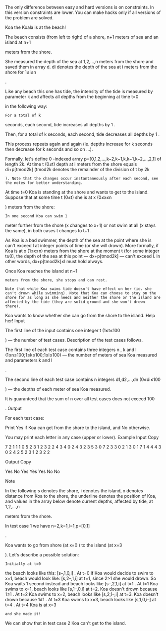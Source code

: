  The only difference between easy and hard versions is on constraints. In this version constraints are lower. You can make hacks only if all versions of the problem are solved.

Koa the Koala is at the beach!

The beach consists (from left to right) of a shore, n+1
meters of sea and an island at n+1

meters from the shore.

She measured the depth of the sea at 1,2,…,n
meters from the shore and saved them in array d. di denotes the depth of the sea at i meters from the shore for 1≤i≤n

.

Like any beach this one has tide, the intensity of the tide is measured by parameter k
and affects all depths from the beginning at time t=0

in the following way:

    For a total of k

seconds, each second, tide increases all depths by 1
.

Then, for a total of k
seconds, each second, tide decreases all depths by 1
.

This process repeats again and again (ie. depths increase for k
seconds then decrease for k seconds and so on ...).

Formally, let's define 0
-indexed array p=[0,1,2,…,k−2,k−1,k,k−1,k−2,…,2,1] of length 2k. At time t (0≤t) depth at i meters from the shore equals di+p[tmod2k] (tmod2k denotes the remainder of the division of t by 2k

    ). Note that the changes occur instantaneously after each second, see the notes for better understanding. 

At time t=0
Koa is standing at the shore and wants to get to the island. Suppose that at some time t (0≤t) she is at x (0≤x≤n

) meters from the shore:

    In one second Koa can swim 1

meter further from the shore (x changes to x+1) or not swim at all (x stays the same), in both cases t changes to t+1
.

As Koa is a bad swimmer, the depth of the sea at the point where she is can't exceed l
at integer points of time (or she will drown). More formally, if Koa is at x (1≤x≤n) meters from the shore at the moment t (for some integer t≥0), the depth of the sea at this point  — dx+p[tmod2k]  — can't exceed l. In other words, dx+p[tmod2k]≤l
must hold always.

Once Koa reaches the island at n+1

    meters from the shore, she stops and can rest.

    Note that while Koa swims tide doesn't have effect on her (ie. she can't drown while swimming). Note that Koa can choose to stay on the shore for as long as she needs and neither the shore or the island are affected by the tide (they are solid ground and she won't drown there). 

Koa wants to know whether she can go from the shore to the island. Help her!
Input

The first line of the input contains one integer t
(1≤t≤100

)  — the number of test cases. Description of the test cases follows.

The first line of each test case contains three integers n
, k and l (1≤n≤100;1≤k≤100;1≤l≤100) — the number of meters of sea Koa measured and parameters k and l

.

The second line of each test case contains n
integers d1,d2,…,dn (0≤di≤100

)  — the depths of each meter of sea Koa measured.

It is guaranteed that the sum of n
over all test cases does not exceed 100

.
Output

For each test case:

Print Yes if Koa can get from the shore to the island, and No otherwise.

You may print each letter in any case (upper or lower).
Example
Input
Copy

7
2 1 1
1 0
5 2 3
1 2 3 2 2
4 3 4
0 2 4 3
2 3 5
3 0
7 2 3
3 0 2 1 3 0 1
7 1 4
4 4 3 0 2 4 2
5 2 3
1 2 3 2 2

Output
Copy

Yes
No
Yes
Yes
Yes
No
No

Note

In the following s
denotes the shore, i denotes the island, x denotes distance from Koa to the shore, the underline denotes the position of Koa, and values in the array below denote current depths, affected by tide, at 1,2,…,n

meters from the shore.

In test case 1
we have n=2,k=1,l=1,p=[0,1]

.

Koa wants to go from shore (at x=0
) to the island (at x=3

). Let's describe a possible solution:

    Initially at t=0

the beach looks like this: [s–,1,0,i]
.
At t=0
if Koa would decide to swim to x=1, beach would look like: [s,2–,1,i] at t=1, since 2>1 she would drown. So Koa waits 1 second instead and beach looks like [s–,2,1,i] at t=1
.
At t=1
Koa swims to x=1, beach looks like [s,1–,0,i] at t=2. Koa doesn't drown because 1≤1
.
At t=2
Koa swims to x=2, beach looks like [s,2,1–,i] at t=3. Koa doesn't drown because 1≤1
.
At t=3
Koa swims to x=3, beach looks like [s,1,0,i–] at t=4
.
At t=4
Koa is at x=3

    and she made it! 

We can show that in test case 2
Koa can't get to the island.
